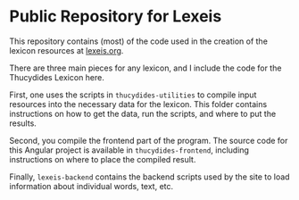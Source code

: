 # Public Repository for Lexeis

This repository contains (most) of the code used in the creation of the lexicon resources at [lexeis.org](lexeis.org).

There are three main pieces for any lexicon, and I include the code for the Thucydides Lexicon here.

First, one uses the scripts in `thucydides-utilities` to compile input resources into the necessary data for the lexicon. This folder contains instructions on how to get the data, run the scripts, and where to put the results.

Second, you compile the frontend part of the program. The source code for this Angular project is available in `thucydides-frontend`, including instructions on where to place the compiled result.

Finally, `lexeis-backend` contains the backend scripts used by the site to load information about individual words, text, etc.
